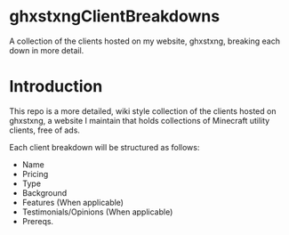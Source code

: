 # ghxstxngClientBreakdowns
A collection of the clients hosted on my website, ghxstxng, breaking each down in more detail.


# Introduction
This repo is a more detailed, wiki style collection of the clients hosted on ghxstxng, a website I maintain that holds collections of Minecraft utility clients, free of ads. 

Each client breakdown will be structured as follows:
- Name
- Pricing
- Type
- Background
- Features (When applicable)
- Testimonials/Opinions (When applicable)
- Prereqs.

